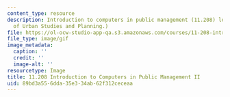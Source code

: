 ```yaml
---
content_type: resource
description: Introduction to computers in public management (11.208) logo. (Logo courtesy
  of Urban Studies and Planning.)
file: https://ol-ocw-studio-app-qa.s3.amazonaws.com/courses/11-208-introduction-to-computers-in-public-management-ii-january-iap-2002/89bd3a556dda35e334ab62f312ceceaa_11_208_logo.gif
file_type: image/gif
image_metadata:
  caption: ''
  credit: ''
  image-alt: ''
resourcetype: Image
title: 11.208 Introduction to Computers in Public Management II
uid: 89bd3a55-6dda-35e3-34ab-62f312ceceaa
---
```

